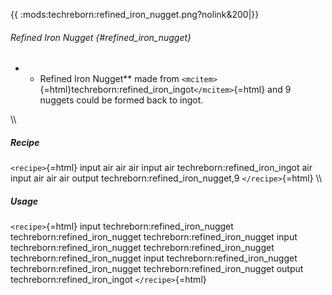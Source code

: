 {{ :mods:techreborn:refined_iron_nugget.png?nolink&200\|}}

###### Refined Iron Nugget {#refined_iron_nugget}

-   -   Refined Iron Nugget\*\* made from
        `<mcitem>`{=html}techreborn:refined_iron_ingot`</mcitem>`{=html}
        and 9 nuggets could be formed back to ingot.

\\\\

##### Recipe

`<recipe>`{=html} input air air air input air
techreborn:refined_iron_ingot air input air air air output
techreborn:refined_iron_nugget,9 `</recipe>`{=html} \\\\

##### Usage

`<recipe>`{=html} input techreborn:refined_iron_nugget
techreborn:refined_iron_nugget techreborn:refined_iron_nugget input
techreborn:refined_iron_nugget techreborn:refined_iron_nugget
techreborn:refined_iron_nugget input techreborn:refined_iron_nugget
techreborn:refined_iron_nugget techreborn:refined_iron_nugget output
techreborn:refined_iron_ingot `</recipe>`{=html}
